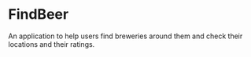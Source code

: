 # FindBeer

An application to help users find breweries around them and check
their locations and their ratings.
